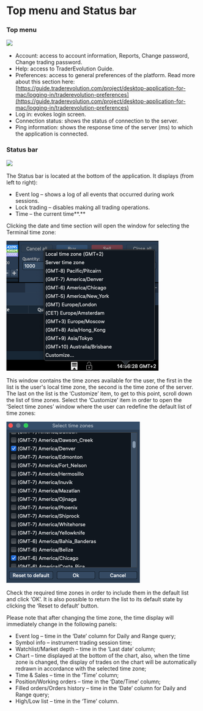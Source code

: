 # Top menu and Status bar

### Top menu

![](../../../.gitbook/assets/top-menu.png)

*  Account: access to account information, Reports, Change password, Change trading password.
* Help: access to TraderEvolution Guide. 
* Preferences: access to general preferences of the platform. Read more about this section here: [https://guide.traderevolution.com/project/desktop-application-for-mac/logging-in/traderevolution-preferences](https://guide.traderevolution.com/project/desktop-application-for-mac/logging-in/traderevolution-preferences)
*  Log in: evokes login screen.
* Connection status: shows the status of connection to the server. 
* Ping information: shows the response time of the server \(ms\) to which the application is connected.

### **Status bar**

![](../../../.gitbook/assets/status-bar-smaller.png)


The Status bar is located at the bottom of the application. It displays \(from left to right\):

* Event log – shows a log of all events that occurred during work sessions.
* Lock trading – disables making all trading operations.
* Time – the current time**.**

 Clicking the date and time section will open the window for selecting the Terminal time zone:

![](../../../.gitbook/assets/image%20%2866%29.png)

This window contains the time zones available for the user, the first in the list is the user's local time zone, the second is the time zone of the server. The last on the list is the ‘Customize’ item, to get to this point, scroll down the list of time zones. Select the ‘Customize’ item in order to open the ‘Select time zones’ window where the user can redefine the default list of time zones:

![](../../../.gitbook/assets/image%20%2864%29.png)

Check the required time zones in order to include them in the default list and click ‘OK’. It is also possible to return the list to its default state by clicking the ‘Reset to default’ button.

Please note that after changing the time zone, the time display will immediately change in the following panels:

* Event log – time in the ‘Date’ column for Daily and Range query;
* Symbol info – instrument trading session time;
* Watchlist/Market depth – time in the ‘Last date’ column;
* Chart – time displayed at the bottom of the chart, also, when the time zone is changed, the display of trades on the chart will be automatically redrawn in accordance with the selected time zone;
* Time & Sales – time in the ‘Time’ column;
* Position/Working orders – time in the ‘Date/Time’ column;
* Filled orders/Orders history – time in the ‘Date’ column for Daily and Range query;
* High/Low list – time in the ‘Time’ column.  

